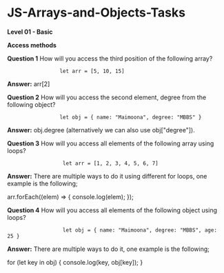 # JS-Arrays-and-Objects-Tasks

**Level 01 - Basic**

**Access methods**

**Question 1**
How will you access the third position of the following array?

                     let arr = [5, 10, 15]

**Answer:** arr[2]

**Question 2**
How will you access the second element, degree from the following object?

                     let obj = { name: "Maimoona", degree: "MBBS" }

**Answer:** obj.degree (alternatively we can also use obj["degree"]).

**Question 3**
How will you access all elements of the following array using loops?

                      let arr = [1, 2, 3, 4, 5, 6, 7]

**Answer:** There are multiple ways to do it using different for loops, one example is the following;

arr.forEach((elem) => {
  console.log(elem);
});

**Question 4**
How will you access all elements of the following object using loops?

                      let obj = { name: "Maimoona", degree: "MBBS", age: 25 }

**Answer:** There are multiple ways to do it, one example is the following;

for (let key in obj) {
  console.log(key, obj[key]);
}

